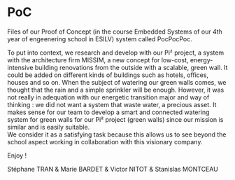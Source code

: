 # PoC

Files of our Proof of Concept (in the course Embedded Systems of our 4th year of engeenering school in ESILV) system called PocPocPoc. 

To put into context, we research and develop with our Pi² project, a system with the architecture firm MISSIM, a new concept for low-cost, energy-intensive building renovations from the outside with a scalable, green wall. It could be added on different kinds of buildings such as hotels, offices, houses and so on. When the subject of watering our green walls comes, we thought that the rain and a simple sprinkler will be enough. However, it was not really in adequation with our energetic transition major and way of thinking : we did not want a system that waste water, a precious asset. It makes sense for our team to develop a smart and connected watering system for green walls for our Pi² project (green walls) since our mission is similar and is easily suitable.  
We consider it as a satisfying task because this allows us to see beyond the school aspect working in collaboration with this visionary company.

Enjoy !

Stéphane TRAN & Marie BARDET & Victor NITOT & Stanislas MONTCEAU

